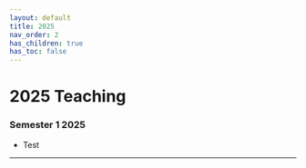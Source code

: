 ```yaml
---
layout: default
title: 2025
nav_order: 2
has_children: true
has_toc: false
---
```


# 2025 Teaching

### Semester 1 2025

- Test

----
